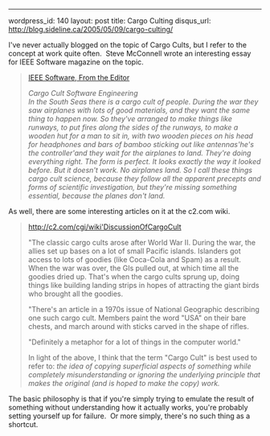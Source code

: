 --- 
wordpress_id: 140
layout: post
title: Cargo Culting
disqus_url: http://blog.sideline.ca/2005/05/09/cargo-culting/

<p>I've never actually blogged on the topic of Cargo Cults, but I refer to the concept at work quite often.  Steve McConnell wrote an interesting essay for IEEE Software magazine on the topic.</p>
<blockquote>
<p><a href="http://www.stevemcconnell.com/ieeesoftware/eic10.htm">IEEE Software, From the Editor</a></p>
<p><em>Cargo Cult Software Engineering<br />In the South Seas there is a cargo cult of people. During the war they saw airplanes with lots of good materials, and they want the same thing to happen now. So they've arranged to make things like runways, to put fires along the sides of the runways, to make a wooden hut for a man to sit in, with two wooden pieces on his head for headphones and bars of bamboo sticking out like antennas'he's the controller'and they wait for the airplanes to land. They're doing everything right. The form is perfect. It looks exactly the way it looked before. But it doesn't work. No airplanes land. So I call these things cargo cult science, because they follow all the apparent precepts and forms of scientific investigation, but they're missing something essential, because the planes don't land. </em></p></blockquote>
<p>As well, there are some interesting articles on it at the c2.com wiki.</p>
<blockquote>
<p><a href="http://c2.com/cgi/wiki'DiscussionOfCargoCult">http://c2.com/cgi/wiki'DiscussionOfCargoCult</a></p>
<p>"The classic cargo cults arose after World War II. During the war, the allies set up bases on a lot of small Pacific islands. Islanders got access to lots of goodies (like Coca-Cola and Spam) as a result. When the war was over, the GIs pulled out, at which time all the goodies dried up. That's when the cargo cults sprung up, doing things like building landing strips in hopes of attracting the giant birds who brought all the goodies. </p>
<p></p>
<p>"There's an article in a 1970s issue of National Geographic describing one such cargo cult. Members paint the word "USA" on their bare chests, and march around with sticks carved in the shape of rifles. </p>
<p></p>
<p>"Definitely a metaphor for a lot of things in the computer world." </p>
<p></p>
<p>In light of the above, I think that the term "Cargo Cult" is best used to refer to: <em>the idea of copying superficial aspects of something while completely misunderstanding or ignoring the underlying principle that makes the original (and is hoped to make the copy) work.</em> </p></blockquote>
<p>The basic philosophy is that if you're simply trying to emulate the result of something without understanding how it actually works, you're probably setting yourself up for failure.  Or more simply, there's no such thing as a shortcut.</p>
